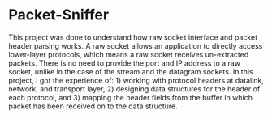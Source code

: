 # Packet-Sniffer

This project was done to understand how raw socket interface and packet header parsing works.
A raw socket allows an application to directly access lower-layer protocols, which means a raw socket receives un-extracted packets. 
There is no need to provide the port and IP address to a raw socket, unlike in the case of the stream and the datagram sockets.
In this project, i  got the experience of: 1) working with protocol headers at datalink, network, and transport layer, 2) designing data structures for the header of each protocol, and 3) mapping the header fields from the buffer in which packet has been received on to the data structure.
